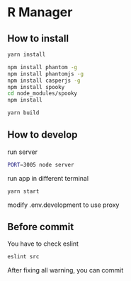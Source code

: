 R Manager
=========

How to install
-------
```bash
yarn install

npm install phantom -g
npm install phantomjs -g
npm install casperjs -g
npm install spooky
cd node_modules/spooky
npm install

yarn build
```

How to develop
-------
run server
```bash
PORT=3005 node server
```
run app in different terminal
```bash
yarn start
```

modify .env.development to use proxy

Before commit
-------
You have to check eslint
```bash
eslint src
```
After fixing all warning, you can commit
